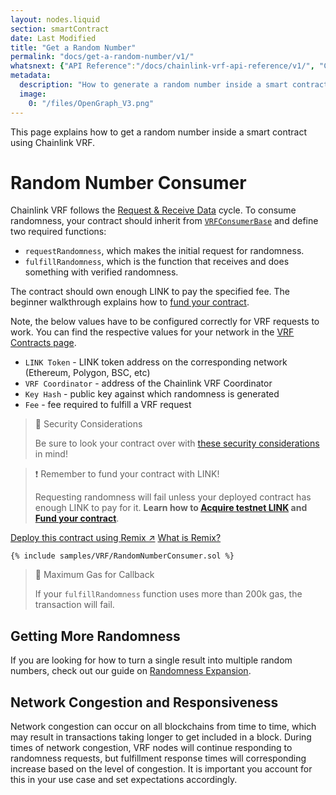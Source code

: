 ```yaml
---
layout: nodes.liquid
section: smartContract
date: Last Modified
title: "Get a Random Number"
permalink: "docs/get-a-random-number/v1/"
whatsnext: {"API Reference":"/docs/chainlink-vrf-api-reference/v1/", "Contract Addresses":"/docs/vrf-contracts/v1/"}
metadata: 
  description: "How to generate a random number inside a smart contract using Chainlink VRF."
  image: 
    0: "/files/OpenGraph_V3.png"
---
```

This page explains how to get a random number inside a smart contract using Chainlink VRF.

# Random Number Consumer

Chainlink VRF follows the [Request & Receive Data](../../request-and-receive-data/) cycle. To consume randomness, your contract should inherit from <a href="https://github.com/smartcontractkit/chainlink/blob/master/contracts/src/v0.6/VRFConsumerBase.sol" target="_blank">`VRFConsumerBase`</a> and define two required functions:

- `requestRandomness`, which makes the initial request for randomness.
- `fulfillRandomness`, which is the function that receives and does something with verified randomness.

The contract should own enough LINK to pay the specified fee. The beginner walkthrough explains how to [fund your contract](../../fund-your-contract/).

Note, the below values have to be configured correctly for VRF requests to work. You can find the respective values for your network in the [VRF Contracts page](../../vrf-contracts/v1).
- `LINK Token` - LINK token address on the corresponding network (Ethereum, Polygon, BSC, etc)
- `VRF Coordinator` - address of the Chainlink VRF Coordinator
- `Key Hash` - public key against which randomness is generated
- `Fee` - fee required to fulfill a VRF request

> 🚧 Security Considerations
>
> Be sure to look your contract over with [these security considerations](../../vrf-security-considerations/v1) in mind!

>❗️ Remember to fund your contract with LINK!
>
> Requesting randomness will fail unless your deployed contract has enough LINK to pay for it. **Learn how to [Acquire testnet LINK](../../acquire-link/) and [Fund your contract](../../fund-your-contract/)**.

<div class="remix-callout">
    <a href="https://remix.ethereum.org/#version=soljson-v0.6.6+commit.6c089d02.js&optimize=false&evmVersion=null&url=https://docs.chain.link/samples/VRF/RandomNumberConsumer.sol" target="_blank" class="cl-button--ghost solidity-tracked">Deploy this contract using Remix ↗</a>
    <a href="../../deploy-your-first-contract/" title="">What is Remix?</a>
</div>

```solidity Kovan
{% include samples/VRF/RandomNumberConsumer.sol %}
```

> 🚧 Maximum Gas for Callback
>
> If your `fulfillRandomness` function uses more than 200k gas, the transaction will fail.

## Getting More Randomness

If you are looking for how to turn a single result into multiple random numbers, check out our guide on [Randomness Expansion](../../chainlink-vrf-best-practices/v1/#getting-multiple-random-numbers).

## Network Congestion and Responsiveness

Network congestion can occur on all blockchains from time to time, which may result in transactions taking longer to get included in a block. During times of network congestion, VRF nodes will continue responding to randomness requests, but fulfillment response times will corresponding increase based on the level of congestion. It is important you account for this in your use case and set expectations accordingly.
